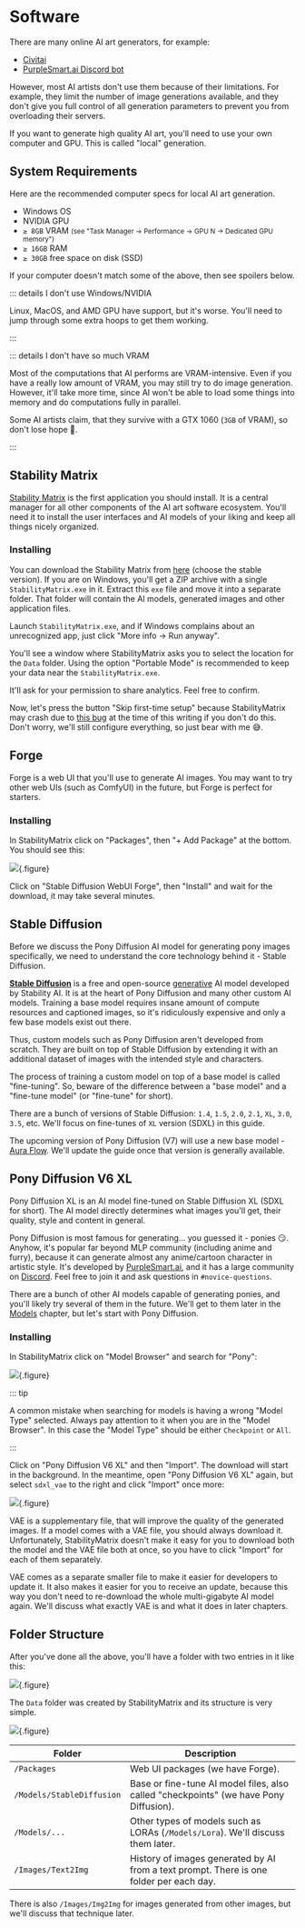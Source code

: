 # Software

There are many online AI art generators, for example:

-   [Civitai](https://civitai.com)
-   [PurpleSmart.ai Discord bot](http://discord.gg/94KqBcE)

However, most AI artists don't use them because of their limitations. For example, they limit the number of image generations available, and they don't give you full control of all generation parameters to prevent you from overloading their servers.

If you want to generate high quality AI art, you'll need to use your own computer and GPU. This is called "local" generation.

## System Requirements

Here are the recommended computer specs for local AI art generation.

-   <i class="windows inline-logo"></i> Windows OS
-   <i class="nvidia inline-logo"></i> NVIDIA GPU
-   `≥ 8GB` VRAM <span style="font-size: smaller">(see "Task Manager -> Performance -> GPU N -> Dedicated GPU memory")</span>
-   `≥ 16GB` RAM
-   `≥ 30GB` free space on disk (SSD)

If your computer doesn't match some of the above, then see spoilers below.

::: details I don't use Windows/NVIDIA

Linux, MacOS, and AMD GPU have support, but it's worse. You'll need to jump through some extra hoops to get them working.

:::

::: details I don't have so much VRAM

Most of the computations that AI performs are VRAM-intensive. Even if you have a really low amount of VRAM, you may still try to do image generation. However, it'll take more time, since AI won't be able to load some things into memory and do computations fully in parallel.

Some AI artists claim, that they survive with a GTX 1060 (`3GB` of VRAM), so don't lose hope 🥹.

:::

## <i class="stability-matrix inline-logo"></i> Stability Matrix

[Stability Matrix](https://lykos.ai/) is the first application you should install. It is a central manager for all other components of the AI art software ecosystem. You'll need it to install the user interfaces and AI models of your liking and keep all things nicely organized.

### Installing

You can download the Stability Matrix from [here](https://lykos.ai/downloads) (choose the stable version). If you are on Windows, you'll get a ZIP archive with a single `StabilityMatrix.exe` in it. Extract this `exe` file and move it into a separate folder. That folder will contain the AI models, generated images and other application files.

Launch `StabilityMatrix.exe`, and if Windows complains about an unrecognized app, just click "More info -> Run anyway".

You'll see a window where StabilityMatrix asks you to select the location for the `Data` folder. Using the option "Portable Mode" is recommended to keep your data near the `StabilityMatrix.exe`.

It'll ask for your permission to share analytics. Feel free to confirm.

Now, let's press the button "Skip first-time setup" because StabilityMatrix may crash due to [this bug](https://github.com/LykosAI/StabilityMatrix/issues/1078) at the time of this writing if you don't do this. Don't worry, we'll still configure everything, so just bear with me 😅.

## <i class="forge inline-logo"></i> Forge

Forge is a web UI that you'll use to generate AI images. You may want to try other web UIs (such as ComfyUI) in the future, but Forge is perfect for starters.

### Installing

In StabilityMatrix click on "Packages", then "+ Add Package" at the bottom. You should see this:

![](/basics/software/sm-forge-package.png){.figure}

Click on "Stable Diffusion WebUI Forge", then "Install" and wait for the download, it may take several minutes.

## <i class="stability-ai inline-logo"></i> Stable Diffusion

Before we discuss the Pony Diffusion AI model for generating pony images specifically, we need to understand the core technology behind it - Stable Diffusion.

[**Stable Diffusion**](https://stability.ai/stable-image) is a free and open-source [generative](https://en.wikipedia.org/wiki/Generative_artificial_intelligence) AI model developed by Stability AI. It is at the heart of Pony Diffusion and many other custom AI models. Training a base model requires insane amount of compute resources and captioned images, so it's ridiculously expensive and only a few base models exist out there.

Thus, custom models such as Pony Diffusion aren't developed from scratch. They are built on top of Stable Diffusion by extending it with an additional dataset of images with the intended style and characters.

The process of training a custom model on top of a base model is called "fine-tuning". So, beware of the difference between a "base model" and a "fine-tune model" (or "fine-tune" for short).

There are a bunch of versions of Stable Diffusion: `1.4`, `1.5`, `2.0`, `2.1`, `XL`, `3.0`, `3.5`, etc. We'll focus on fine-tunes of `XL` version (SDXL) in this guide.

The upcoming version of Pony Diffusion (V7) will use a new base model - <i class="aura-flow inline-logo"></i> [Aura Flow](https://fal.ai/models/fal-ai/aura-flow). We'll update the guide once that version is generally available.

## <i class="purplesmart-ai inline-logo"></i> Pony Diffusion V6 XL

Pony Diffusion XL is an AI model fine-tuned on Stable Diffusion XL (SDXL for short). The AI model directly determines what images you'll get, their quality, style and content in general.

Pony Diffusion is most famous for generating... you guessed it - ponies 😏. Anyhow, it's popular far beyond MLP community (including anime and furry), because it can generate almost any anime/cartoon character in artistic style. It's developed by [PurpleSmart.ai](https://purplesmart.ai/), and it has a large community on [Discord](https://purplesmart.ai/discord). Feel free to join it and ask questions in `#novice-questions`.

There are a bunch of other AI models capable of generating ponies, and you'll likely try several of them in the future. We'll get to them later in the [Models](./models) chapter, but let's start with Pony Diffusion.

### Installing

In StabilityMatrix click on "Model Browser" and search for "Pony":

![](/basics/software/sm-pdxl-model.png){.figure}

::: tip

A common mistake when searching for models is having a wrong "Model Type" selected. Always pay attention to it when you are in the "Model Browser". In this case the "Model Type" should be either `Checkpoint` or `All`.

:::

Click on "Pony Diffusion V6 XL" and then "Import". The download will start in the background. In the meantime, open "Pony Diffusion V6 XL" again, but select `sdxl_vae` to the right and click "Import" once more:

![](/basics/software/sm-pdxl-vae.png){.figure}

VAE is a supplementary file, that will improve the quality of the generated images. If a model comes with a VAE file, you should always download it. Unfortunately, StabilityMatrix doesn't make it easy for you to download both the model and the VAE file both at once, so you have to click "Import" for each of them separately.

VAE comes as a separate smaller file to make it easier for developers to update it. It also makes it easier for you to receive an update, because this way you don't need to re-download the whole multi-gigabyte AI model again. We'll discuss what exactly VAE is and what it does in later chapters.

## Folder Structure

After you've done all the above, you'll have a folder with two entries in it like this:

![](/basics/software/sm-location-example.png){.figure}

The `Data` folder was created by StabilityMatrix and its structure is very simple.

![](/basics/software/sm-folder-structure.png){.figure}

| Folder                    | Description                                                                             |
| ------------------------- | --------------------------------------------------------------------------------------- |
| `/Packages`               | Web UI packages (we have Forge).                                                        |
| `/Models/StableDiffusion` | Base or fine-tune AI model files, also called "checkpoints" (we have Pony Diffusion).   |
| `/Models/...`             | Other types of models such as LORAs (`/Models/Lora`). We'll discuss them later.         |
| `/Images/Text2Img`        | History of images generated by AI from a text prompt. There is one folder per each day. |

There is also `/Images/Img2Img` for images generated from other images, but we'll discuss that technique later.
